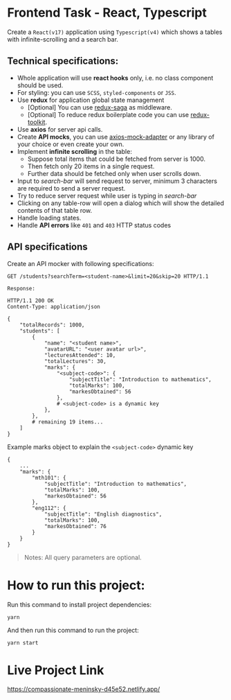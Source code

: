 # Frontend Task - React, Typescript

Create a `React(v17)` application using `Typescript(v4)` which shows a tables with infinite-scrolling and a search bar.

## Technical specifications:

- Whole application will use **react hooks** only, i.e. no class component should be used.
- For styling: you can use `SCSS`, `styled-components` or `JSS`.
- Use **redux** for application global state management
  - [Optional] You can use [redux-saga](https://github.com/redux-saga/redux-saga) as middleware.
  - [Optional] To reduce redux boilerplate code you can use [redux-toolkit](https://github.com/reduxjs/redux-toolkit).
- Use **axios** for server api calls.
- Create **API mocks**, you can use [axios-mock-adapter](https://github.com/ctimmerm/axios-mock-adapter) or any library of your choice or even create your own.
- Implement **infinite scrolling** in the table:
  - Suppose total items that could be fetched from server is 1000.
  - Then fetch only 20 items in a single request.
  - Further data should be fetched only when user scrolls down.
- Input to *search-bar* will send request to server, minimum 3 characters are required to send a server request.
- Try to reduce server request while user is typing in *search-bar*
- Clicking on any table-row will open a dialog which will show the detailed contents of that table row.
- Handle loading states.
- Handle **API errors** like `401` and `403` HTTP status codes

## API specifications

Create an API mocker with following specifications:

```HTTP
GET /students?searchTerm=<student-name>&limit=20&skip=20 HTTP/1.1

Response:

HTTP/1.1 200 OK
Content-Type: application/json

{
    "totalRecords": 1000,
    "students": [
        {
            "name": "<student name>",
            "avatarURL": "<user avatar url>",
            "lecturesAttended": 10,
            "totalLectures": 30,
            "marks": {
                "<subject-code>": {
                    "subjectTitle": "Introduction to mathematics",
                    "totalMarks": 100,
                    "markesObtained": 56
                },
                # <subject-code> is a dynamic key
            },
        },
        # remaining 19 items...
    ]
}
```

Example marks object to explain the `<subject-code>` dynamic key

```
{
    ...
    "marks": {
        "mth101": {
            "subjectTitle": "Introduction to mathematics",
            "totalMarks": 100,
            "markesObtained": 56
        },
        "eng112": {
            "subjectTitle": "English diagnostics",
            "totalMarks": 100,
            "markesObtained": 76
        }
    }
}
```

> Notes: All query parameters are optional.


# How to run this project:

Run this command to install project dependencies:
```
yarn
```

And then run this command to run the project:
```
yarn start
```

# Live Project Link
https://compassionate-meninsky-d45e52.netlify.app/
